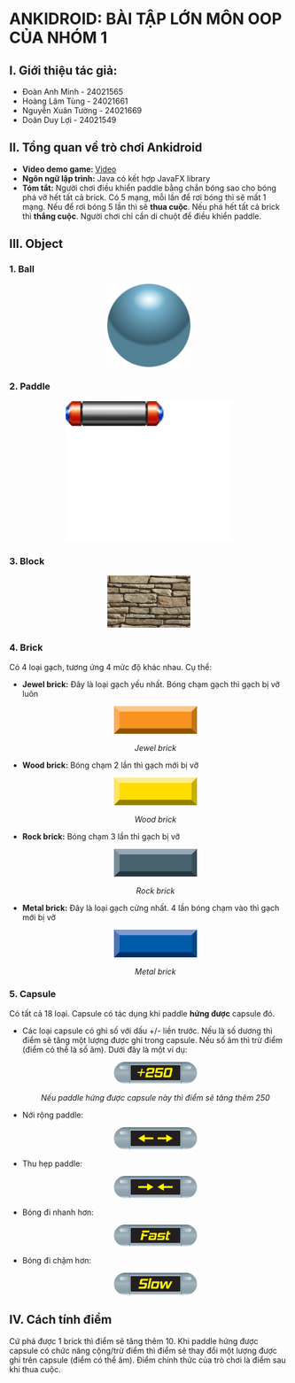 <h1>ANKIDROID: BÀI TẬP LỚN MÔN OOP CỦA NHÓM 1</h1>
<h2>I. Giới thiệu tác giả:</h2>
<ul>
  <li>Đoàn Anh Minh - 24021565</li>
  <li>Hoàng Lâm Tùng - 24021661</li>
  <li>Nguyễn Xuân Tường - 24021669</li>
  <li>Doãn Duy Lợi - 24021549</li>
</ul>

<h2>II. Tổng quan về trò chơi Ankidroid</h2>
<ul>
  <li><b>Video demo game: </b><a href="https://www.youtube.com/watch?v=DJcHESalCps">Video</a></li>
  <li><b>Ngôn ngữ lập trình:</b> Java có kết hợp JavaFX library</li>
  <li><b>Tóm tắt:</b> Người chơi điều khiển paddle bằng chắn bóng sao cho bóng phá vỡ hết tất cả brick. Có 5 mạng, mỗi lần để rơi bóng thì sẽ mất 1 mạng. Nếu để rơi bóng 5 lần thì sẽ <b>thua cuộc</b>. Nếu phá hết tất cả brick thì <b>thắng cuộc</b>. Người chơi chỉ cần di chuột để điều khiển paddle.</li>
</ul>

<h2>III. Object</h2>
<h3>1. Ball</h3>
<p align="center"><img src="https://github.com/gameGroup1/demo-repository/blob/main/Breakout%20Tile%20Set%20Free/PNG/58-Breakout-Tiles.png" width=150></p>
<h3>2. Paddle</h3>
<p align="center"><img src="https://github.com/gameGroup1/demo-repository/blob/main/resources/paddle.png" width=300></p>
<h3>3. Block</h3>
<p align="center"><img src="https://github.com/gameGroup1/demo-repository/blob/main/resources/block.png" width=150></p>
<h3>4. Brick</h3>
Có 4 loại gạch, tương ứng 4 mức độ khác nhau. Cụ thể:
<ul>
  <li><b>Jewel brick:</b> Đây là loại gạch yếu nhất. Bóng chạm gạch thì gạch bị vỡ luôn<p align="center"><img src="https://github.com/gameGroup1/demo-repository/blob/main/Sprite_Bricks/Jewel/sprite.png" width=150></p></li>
  <p align="center"><em>Jewel brick</em></p>
  <li><b>Wood brick:</b> Bóng chạm 2 lần thì gạch mới bị vỡ<p align="center"><img src="https://github.com/gameGroup1/demo-repository/blob/main/Sprite_Bricks/Wood/Wood.png" width=150></p></li>
  <p align="center"><em>Wood brick</em></p>
  <li><b>Rock brick:</b> Bóng chạm 3 lần thì gạch bị vỡ<p align="center"><img src="https://github.com/gameGroup1/demo-repository/blob/main/Sprite_Bricks/Rock/Rock.png" width=150></p></li>
  <p align="center"><em>Rock brick</em></p>
  <li><b>Metal brick:</b> Đây là loại gạch cứng nhất. 4 lần bóng chạm vào thì gạch mới bị vỡ<p align="center"><img src="https://github.com/gameGroup1/demo-repository/blob/main/Sprite_Bricks/Metal/Iron.png" width=150></p></li>
  <p align="center"><em>Metal brick</em></p>
</ul>
<h3>5. Capsule</h3>
Có tất cả 18 loại. Capsule có tác dụng khi paddle <b>hứng được</b> capsule đó.
<ul>
  <li>Các loại capsule có ghi số với dấu +/- liền trước. Nếu là số dương thì điểm sẽ tăng một lượng được ghi trong capsule. Nếu số âm thì trừ điểm (điểm có thể là số âm). Dưới đây là một ví dụ:
  <p align="center"><img src="https://github.com/gameGroup1/demo-repository/blob/main/Image_Capsules/39-Breakout-Tiles.png" width=150></p></li>
  <p align="center"><em>Nếu paddle hứng được capsule này thì điểm sẽ tăng thêm 250</em></p>
  <li>Nới rộng paddle:
  <p align="center"><img src="https://github.com/gameGroup1/demo-repository/blob/main/Image_Capsules/expand_paddle_capsule.png" width=150></p></li>
  <li>Thu hẹp paddle:
  <p align="center"><img src="https://github.com/gameGroup1/demo-repository/blob/main/Image_Capsules/shrink_paddle_capsule.png" width=150></p></li>
  <li>Bóng đi nhanh hơn:
  <p align="center"><img src="https://github.com/gameGroup1/demo-repository/blob/main/Image_Capsules/fast_ball_capsule.png" width=150></p></li>
  <li>Bóng đi chậm hơn:
  <p align="center"><img src="https://github.com/gameGroup1/demo-repository/blob/main/Image_Capsules/slow_ball_capsule.png" width=150></p></li>
</ul>

<h2>IV. Cách tính điểm</h2>
Cứ phá được 1 brick thì điểm sẽ tăng thêm 10. Khi paddle hứng được capsule có chức năng cộng/trừ điểm thì điểm sẽ thay đổi một lượng được ghi trên capsule (điểm có thể âm). Điểm chính thức của trò chơi là điểm sau khi thua cuộc.
